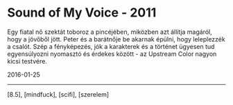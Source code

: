 # Sound of My Voice - 2011

Egy fiatal nő szektát toboroz a pincéjében, miközben azt állítja magáról, hogy a jövőből jött. Peter és a barátnője be akarnak épülni, hogy leleplezzék a csalót. Szép a fényképezés, jók a karakterek és a történet ügyesen tud egyensúlyozni nyomasztó és érdekes között - az Upstream Color nagyon kicsi testvére.

2016-01-25 

----

[8.5], [mindfuck], [scifi], [szerelem]